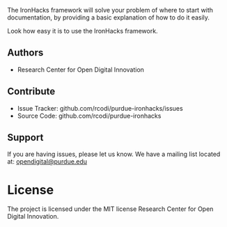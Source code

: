 The IronHacks framework will solve your problem of where to start with documentation,
by providing a basic explanation of how to do it easily.

Look how easy it is to use the IronHacks framework.

## Authors

- Research Center for Open Digital Innovation


## Contribute

- Issue Tracker: github.com/rcodi/purdue-ironhacks/issues
- Source Code: github.com/rcodi/purdue-ironhacks

## Support

If you are having issues, please let us know.
We have a mailing list located at: opendigital@purdue.edu

# License

The project is licensed under the MIT license Research Center for Open Digital Innovation.
